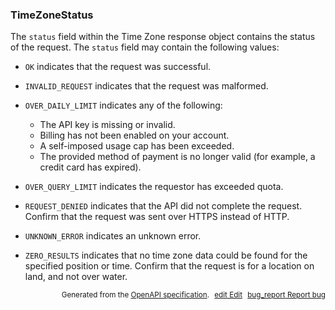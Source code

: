 <!--- This is a generated file, do not edit! -->
<!--- [START maps_http_schema_timezonestatus] -->
<h3 class="schema-object" id="TimeZoneStatus">TimeZoneStatus</h3>

The `status` field within the Time Zone response object contains the status of the request. The `status` field may contain the following values:

- `OK` indicates that the request was successful.

- `INVALID_REQUEST` indicates that the request was malformed.

- `OVER_DAILY_LIMIT` indicates any of the following:

  - The API key is missing or invalid.
  - Billing has not been enabled on your account.
  - A self-imposed usage cap has been exceeded.
  - The provided method of payment is no longer valid (for example, a credit card has expired).

- `OVER_QUERY_LIMIT` indicates the requestor has exceeded quota.

- `REQUEST_DENIED` indicates that the API did not complete the request. Confirm that the request was sent over HTTPS instead of HTTP.

- `UNKNOWN_ERROR` indicates an unknown error.

- `ZERO_RESULTS` indicates that no time zone data could be found for the specified position or time. Confirm that the request is for a location on land, and not over water.

<p style="text-align: right; font-size: smaller;">Generated from the <a class="gc-analytics-event" data-category="GMP" data-label="openapi-github" href="https://github.com/googlemaps/openapi-specification" title="Google Maps Platform OpenAPI Specification" class="external">OpenAPI specification</a>.
<a class="gc-analytics-event" data-category="GMP" data-label="openapi-github-maps-http-schema-timezonestatus" data-action="edit" style="margin-left: 5px;" href="https://github.com/googlemaps/openapi-specification/blob/main/specification/schemas/TimeZoneStatus.yml" title="Edit on GitHub"><span class="material-icons">edit</span> Edit</a>
<a class="gc-analytics-event" data-category="GMP" data-label="openapi-github-maps-http-schema-timezonestatus" data-action="bug" style="margin-left: 5px;" href="https://github.com/googlemaps/openapi-specification/issues/new?assignees=&labels=type%3A+bug%2C+triage+me&template=bug_report.md&title=[schemas] Bug - TimeZoneStatus" title="File bug for schemas on GitHub"><span class="material-icons">bug_report</span> Report bug</a>
</p>

<!--- [END maps_http_schema_timezonestatus] -->
